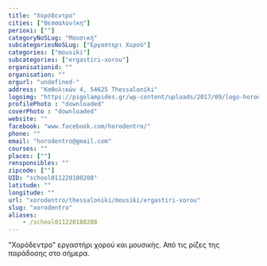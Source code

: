 ```yaml
---
title: "Χορόδεντρο"
cities: ["Θεσσαλονίκη"]
perioxi: [""]
categoryNoSLug: "Μουσική"
subcategoriesNoSLug: ["Εργαστηρι Χορού"]
categories: ["mousiki"]
subcategories: ["ergastiri-xorou"]
organisationid: ""
organisation: ""
orgurl: "undefined-"
address: "Καθολικών 4, 54625 Thessaloníki"
logoimg: "https://pigolampides.gr/wp-content/uploads/2017/09/logo-horodentro1.jpg"
profilePhoto : "downloaded"
coverPhoto : "downloaded"
website: ""
facebook: "www.facebook.com/horodentro/"
phone: ""
email: "horodentro@gmail.com"
courses: ""
places: [""]
rensponsibles: ""
zipcode: [""]
UID: "school011220180208"
latitude: ""
longitude: ""
url: "xorodentro/thessaloniki/mousiki/ergastiri-xorou"
slug: "xorodentro"
aliases:
    - /school011220180208
---
```



&quot;Χορόδεντρο&quot; εργαστήρι χορού και μουσικής. Από τις ρίζες της παράδοσης στο σήμερα.

